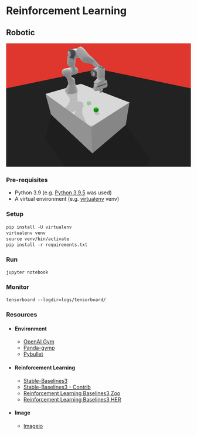 # Reinforcement Learning

## Robotic

![](../images/test_panda_push.gif)

### Pre-requisites

- Python 3.9 (e.g. [Python 3.9.5](https://www.python.org/downloads/release/python-395/) was used)
- A virtual environment (e.g. [virtualenv](https://pypi.org/project/virtualenv/) venv)

### Setup

```
pip install -U virtualenv
virtualenv venv
source venv/bin/activate
pip install -r requirements.txt
```

### Run

```
jupyter notebook
```

### Monitor

```
tensorboard --logdir=logs/tensorboard/
```

### Resources

- #### Environment

  - [OpenAI Gym](https://github.com/openai/gym)
  - [Panda-gymp](https://github.com/qgallouedec/panda-gym)
  - [Pybullet](https://github.com/bulletphysics/bullet3)

- #### Reinforcement Learning

  - [Stable-Baselines3](https://github.com/DLR-RM/stable-baselines3)
  - [Stable-Baselines3 - Contrib](https://github.com/Stable-Baselines-Team/stable-baselines3-contrib)
  - [Reinforcement Learning Baselines3 Zoo](https://github.com/DLR-RM/rl-baselines3-zoo)
  - [Reinforcement Learning Baselines3 HER](https://stable-baselines3.readthedocs.io/en/master/modules/her.html)

- #### Image
  - [Imageio](https://github.com/imageio/imageio)
